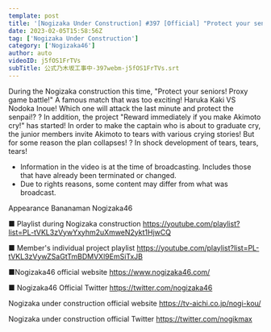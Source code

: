 ```yaml
---
template: post
title: '[Nogizaka Under Construction] #397 [Official] "Protect your seniors! Proxy game battle!" part 2'
date: 2023-02-05T15:58:56Z
tag: ['Nogizaka Under Construction']
category: ['Nogizaka46']
author: auto 
videoID: j5fOS1FrTVs
subTitle: 公式乃木坂工事中-397webm-j5fOS1FrTVs.srt
---
```

During the Nogizaka construction this time, "Protect your seniors! Proxy game battle!"
A famous match that was too exciting!
Haruka Kaki VS Nodoka Inoue! Which one will attack the last minute and protect the senpai!? ?
In addition, the project "Reward immediately if you make Akimoto cry!" has started!
In order to make the captain who is about to graduate cry, the junior members invite Akimoto to tears with various crying stories!
But for some reason the plan collapses! ? In shock development of tears, tears, tears!

* Information in the video is at the time of broadcasting. Includes those that have already been terminated or changed.
* Due to rights reasons, some content may differ from what was broadcast.

Appearance
Bananaman Nogizaka46

■ Playlist during Nogizaka construction
https://youtube.com/playlist?list=PL-tVKL3zVywYxyhm2uXmweN2ykt1HjwCQ

■ Member's individual project playlist
https://youtube.com/playlist?list=PL-tVKL3zVywZSaGtTmBDMVXl9EmSiTxJB

■Nogizaka46 official website
https://www.nogizaka46.com/

■ Nogizaka46 Official Twitter
https://twitter.com/nogizaka46

Nogizaka under construction official website
https://tv-aichi.co.jp/nogi-kou/

Nogizaka under construction official Twitter
https://twitter.com/nogikmax
